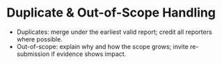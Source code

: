 # Duplicate & Out-of-Scope Handling

- Duplicates: merge under the earliest valid report; credit all reporters where possible.
- Out-of-scope: explain why and how the scope grows; invite re-submission if evidence shows impact.
